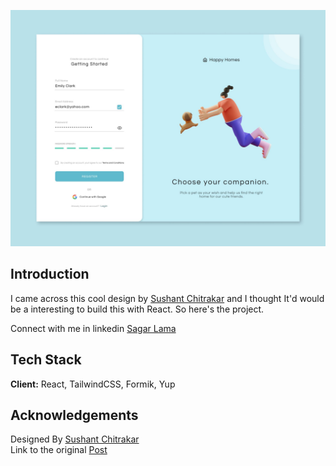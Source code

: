 ![Happy Homes](/HappyHomes.jpg)

## Introduction

I came across this cool design by [Sushant Chitrakar](https://www.linkedin.com/in/sushant-chitrakar/ 'Sushant Chitrakar') and I thought It'd would be a interesting to build this with React. So here's the project.

Connect with me in linkedin [Sagar Lama](https://www.linkedin.com/in/sagarllp/ 'Sagar Lama')

## Tech Stack

**Client:** React, TailwindCSS, Formik, Yup

## Acknowledgements

Designed By [Sushant Chitrakar](https://www.linkedin.com/in/sushant-chitrakar/ 'Sushant Chitrakar')  
Link to the original [Post](https://www.linkedin.com/posts/sushant-chitrakar_dailyui-activity-6818218900174503937-aIfS)
